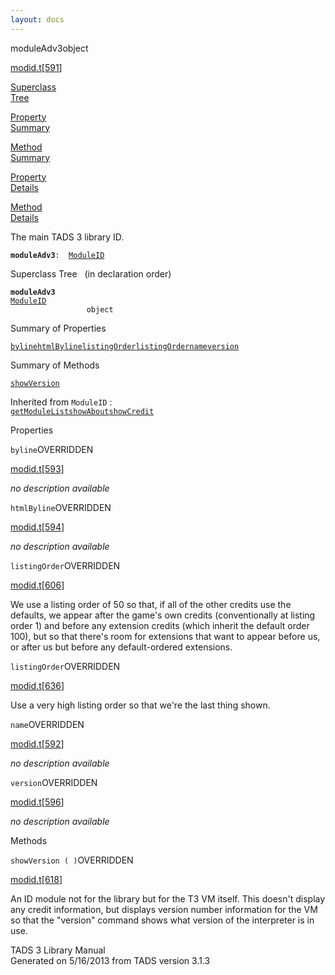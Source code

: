 ```yaml
---
layout: docs
---
```

<span class="title">moduleAdv3</span><span class="type">object</span>

[modid.t](../file/modid.t.html)\[[591](../source/modid.t.html#591)\]

[Superclass  
Tree](#_SuperClassTree_)

[Property  
Summary](#_PropSummary_)

[Method  
Summary](#_MethodSummary_)

[Property  
Details](#_Properties_)

[Method  
Details](#_Methods_)

<div class="fdesc">

The main TADS 3 library ID.

**`moduleAdv3`**` :   `[`ModuleID`](../object/ModuleID.html)

</div>

<span id="_SuperClassTree_"></span>

<div class="mjhd">

<span class="hdln">Superclass Tree</span>   (in declaration order)

</div>

**`moduleAdv3`**  
[`ModuleID`](../object/ModuleID.html)  
`                 object`  
<span id="_PropSummary_"></span>

<div class="mjhd">

<span class="hdln">Summary of Properties</span>  

</div>

[`byline`](#byline)[`htmlByline`](#htmlByline)[`listingOrder`](#listingOrder)[`listingOrder`](#listingOrder)[`name`](#name)[`version`](#version)



<span id="_MethodSummary_"></span>

<div class="mjhd">

<span class="hdln">Summary of Methods</span>  

</div>

[`showVersion`](#showVersion)

Inherited from `ModuleID` :  
[`getModuleList`](../object/ModuleID.html#getModuleList)[`showAbout`](../object/ModuleID.html#showAbout)[`showCredit`](../object/ModuleID.html#showCredit)

<span id="_Properties_"></span>

<div class="mjhd">

<span class="hdln">Properties</span>  

</div>

<span id="byline"></span>

`byline`<span class="rem">OVERRIDDEN</span>

[modid.t](../file/modid.t.html)\[[593](../source/modid.t.html#593)\]

<div class="desc">

*no description available*

</div>

<span id="htmlByline"></span>

`htmlByline`<span class="rem">OVERRIDDEN</span>

[modid.t](../file/modid.t.html)\[[594](../source/modid.t.html#594)\]

<div class="desc">

*no description available*

</div>

<span id="listingOrder"></span>

`listingOrder`<span class="rem">OVERRIDDEN</span>

[modid.t](../file/modid.t.html)\[[606](../source/modid.t.html#606)\]

<div class="desc">

We use a listing order of 50 so that, if all of the other credits use
the defaults, we appear after the game's own credits (conventionally at
listing order 1) and before any extension credits (which inherit the
default order 100), but so that there's room for extensions that want to
appear before us, or after us but before any default-ordered extensions.

</div>

<span id="listingOrder"></span>

`listingOrder`<span class="rem">OVERRIDDEN</span>

[modid.t](../file/modid.t.html)\[[636](../source/modid.t.html#636)\]

<div class="desc">

Use a very high listing order so that we're the last thing shown.

</div>

<span id="name"></span>

`name`<span class="rem">OVERRIDDEN</span>

[modid.t](../file/modid.t.html)\[[592](../source/modid.t.html#592)\]

<div class="desc">

*no description available*

</div>

<span id="version"></span>

`version`<span class="rem">OVERRIDDEN</span>

[modid.t](../file/modid.t.html)\[[596](../source/modid.t.html#596)\]

<div class="desc">

*no description available*

</div>

<span id="_Methods_"></span>

<div class="mjhd">

<span class="hdln">Methods</span>  

</div>

<span id="showVersion"></span>

`showVersion ( )`<span class="rem">OVERRIDDEN</span>

[modid.t](../file/modid.t.html)\[[618](../source/modid.t.html#618)\]

<div class="desc">

An ID module not for the library but for the T3 VM itself. This doesn't
display any credit information, but displays version number information
for the VM so that the "version" command shows what version of the
interpreter is in use.

</div>

<div class="ftr">

TADS 3 Library Manual  
Generated on 5/16/2013 from TADS version 3.1.3

</div>
